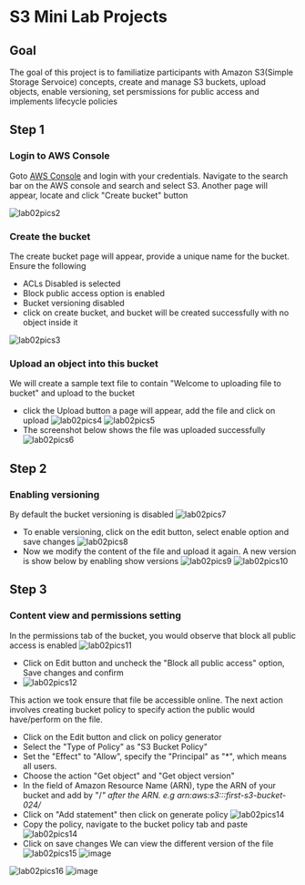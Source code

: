 # S3 Mini Lab Projects

## Goal
The goal of this project is to familiatize participants with Amazon S3(Simple Storage Servoice) concepts, create and manage S3 buckets, upload objects, enable versioning, set persmissions for public access and implements lifecycle policies

## Step 1
### Login to AWS Console
Goto [AWS Console](https://console.aws.amazon.com/) and login with your credentials. Navigate to the search bar on the AWS console and search and select S3. Another page will appear, locate and click "Create bucket" button

![lab02pics2](images/lab02pics2.png)

### Create the bucket
The create bucket page will appear, provide a unique name for the bucket. Ensure the following
- ACLs Disabled is selected
- Block public access option is enabled
- Bucket versioning disabled
- click on create bucket, and bucket will be created successfully with no object inside it

![lab02pics3](images/lab02pics3.png)

### Upload an object into this bucket
We will create a sample text file to contain "Welcome to uploading file to bucket" and upload to the bucket
- click the Upload button a page will appear, add the file and click on upload
  ![lab02pics4](images/lab02pics4.png)
  ![lab02pics5](images/lab02pics5.png)
- The screenshot below shows the file was uploaded successfully
   ![lab02pics6](images/lab02pics6.png)

## Step 2
### Enabling versioning
By default the bucket versioning is disabled
![lab02pics7](images/lab02pics7.png)
- To enable versioning, click on the edit button, select enable option and save changes
 ![lab02pics8](images/lab02pics8.png)
- Now we modify the content of the file and upload it again. A new version is show below by enabling show versions
  ![lab02pics9](images/lab02pics9.png)
  ![lab02pics10](images/lab02pics10.png)
  
## Step 3
### Content view and permissions setting
In the permissions tab of the bucket, you would observe that block all public access is enabled
![lab02pics11](images/lab02pics11.png)
- Click on Edit button and uncheck the "Block all public access" option, Save changes and confirm
- ![lab02pics12](images/lab02pics12.png)

This action we took ensure that file be accessible online. The next action involves creating bucket policy to specify action the public would have/perform on the file. 
- Click on the Edit button and click on policy generator
- Select the "Type of Policy" as "S3 Bucket Policy"
- Set the "Effect" to "Allow", specify the "Principal" as "*", which means all users.
- Choose the action "Get object" and "Get object version"
- In the field of Amazon Resource Name (ARN), type the ARN of your bucket and add by "/*" after the ARN. e.g arn:aws:s3:::first-s3-bucket-024/*
- Click on "Add statement" then click on generate policy
![lab02pics14](images/lab02pics14.png)
- Copy the policy, navigate to the bucket policy tab and paste
![lab02pics14](images/lab02pics14.png)
- Click on save changes
We can view the different version of the file
![lab02pics15](https://github.com/user-attachments/assets/e97525a4-fb2f-457d-8b87-60c7668d5ee6)
![image](https://github.com/user-attachments/assets/c6e5f503-4052-4038-97a1-db3b3c8c3f3e)

![lab02pics16](https://github.com/user-attachments/assets/e2187760-5fb3-4cde-b2d6-a20380de4cfb)
![image](https://github.com/user-attachments/assets/6ea98c90-e02e-40bf-bbbe-3b2e5ac670b6)


